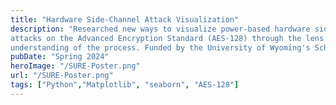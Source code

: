 ```yaml
---
title: "Hardware Side-Channel Attack Visualization"
description: "Researched new ways to visualize power-based hardware side-channel
attacks on the Advanced Encryption Standard (AES-128) through the lens of correlation power analysis (CPA) for enhanced
understanding of the process. Funded by the University of Wyoming's School of Computing (Spring '24)"
pubDate: "Spring 2024"
heroImage: "/SURE-Poster.png"
url: "/SURE-Poster.png"
tags: ["Python","Matplotlib", "seaborn", "AES-128"]
---
```



